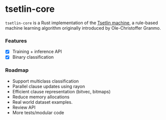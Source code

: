 # tsetlin-core

`tsetlin-core` is a Rust implementation of the [Tsetlin machine](https://arxiv.org/abs/1804.01508), a rule-based machine learning algorithm originally introduced by Ole-Christoffer Granmo.

### Features
- [x] Training + inference API
- [x] Binary classification

### Roadmap

- Support multiclass classification
- Parallel clause updates using rayon
- Efficient clause representation (bitvec, bitmaps)
- Reduce memory allocations
- Real world dataset examples.
- Review API
- More tests/modular code